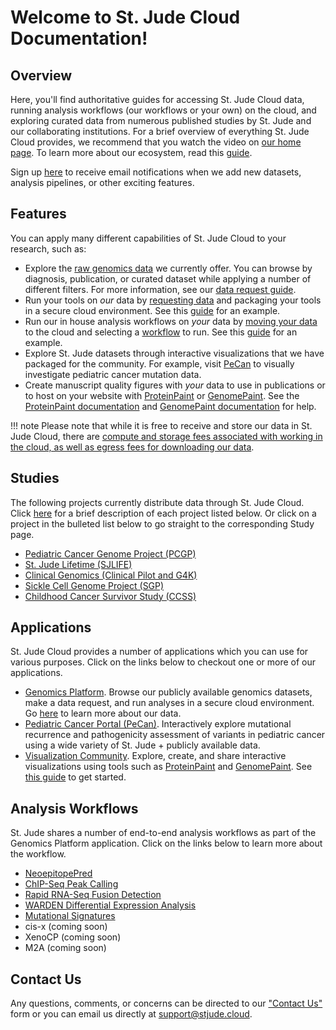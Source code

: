 # Welcome to St. Jude Cloud Documentation!

## Overview

Here, you'll find
authoritative guides for accessing St. Jude Cloud data, running analysis workflows (our workflows or your own) on the cloud,
and exploring curated data from numerous published studies by St. Jude and our collaborating institutions. For a brief overview of
everything St. Jude Cloud provides, we recommend that you watch the video
on [our home page](https://stjude.cloud). To learn more about our ecosystem, read this [guide](./ecosystem.md).

Sign up [here](https://hospital.stjude.org/apps/forms/fb/st-jude-cloud-subscribe/) to receive email notifications when we add new datasets, analysis pipelines, or other exciting features.

## Features

You can apply many different capabilities of St. Jude Cloud to your research, such as:

* Explore the [raw genomics data](https://platform.stjude.cloud/data) we currently offer. You can browse by diagnosis, publication, or curated dataset while applying a number of different filters. For more information, see our [data request guide](./guides/genomics-platform/requesting-data/data-request.md).
* Run your tools on *our* data by [requesting data](./guides/genomics-platform/requesting-data/data-request.md) and packaging your tools in a secure cloud environment. See this [guide](./guides/genomics-platform/analyzing-data/creating-a-cloud-app.md) for an example.
* Run our in house analysis workflows on *your* data by [moving your data](./guides/genomics-platform/managing-data/data-transfer-app.md) to the cloud and selecting a [workflow](https://platform.stjude.cloud/workflows) to run. See this [guide](./guides/genomics-platform/analyzing-data/running-sj-workflows.md) for an example. 
* Explore St. Jude datasets through interactive visualizations that we have packaged for the community. For example, visit [PeCan](https://pecan.stjude.cloud) to visually investigate pediatric cancer mutation data.
* Create manuscript quality figures with *your* data to use in publications or to host on your website with [ProteinPaint](https://proteinpaint.stjude.org/) or [GenomePaint](https://genomepaint.stjude.cloud/). See the [ProteinPaint documentation](./guides/visualization-community/protein-paint.md) and [GenomePaint documentation](./guides/visualization-community/genome-paint.md) for help.

!!! note
    Please note that while it is free to receive and store our data in St. Jude Cloud, there are [compute and storage fees associated with working in the cloud, as well as egress fees for downloading our data](faq.md#will-i-be-charged-for-using-st-jude-cloud). 

## Studies

The following projects currently distribute data through St. Jude Cloud. Click [here](./guides/genomics-platform/requesting-data/about-our-data.md#data-access-units) for a brief description of each project listed below. Or click on a project in the bulleted list below to go straight to the corresponding Study page.

* [Pediatric Cancer Genome Project (PCGP)](https://stjude.cloud/studies/pediatric-cancer-genome-project)
* [St. Jude Lifetime (SJLIFE)](https://sjlife.stjude.org/)
* [Clinical Genomics (Clinical Pilot and G4K)](https://stjude.cloud/studies/clinical-genomics)
* [Sickle Cell Genome Project (SGP)](https://sickle-cell.stjude.cloud)
* [Childhood Cancer Survivor Study (CCSS)](https://ccss.stjude.org/)

## Applications

St. Jude Cloud provides a number of applications which you can use for various purposes. Click on the links below to checkout one or more of our applications.

* [Genomics Platform](https://platform.stjude.cloud/data). Browse our publicly available genomics datasets, make a data request, and run analyses in a secure cloud environment. Go [here](./guides/genomics-platform/requesting-data/about-our-data.md) to learn more about our data.
* [Pediatric Cancer Portal (PeCan)](https://pecan.stjude.cloud). Interactively explore mutational recurrence and pathogenicity assessment of variants in pediatric cancer using a wide variety of St. Jude + publicly available data. 
* [Visualization Community](https://viz.stjude.cloud/). Explore, create, and share interactive visualizations using tools such as [ProteinPaint](https://proteinpaint.stjude.org/) and [GenomePaint](https://genomepaint.stjude.cloud/). See [this guide](./guides/visualization-community/viz-com-about.md) to get started.

## Analysis Workflows

St. Jude shares a number of end-to-end analysis workflows as part of the Genomics Platform application. Click on the links below to learn more about the workflow.

* [NeoepitopePred](https://platform.stjude.cloud/workflows/neoepitopepred)
* [ChIP-Seq Peak Calling](https://platform.stjude.cloud/workflows/chip-seq)
* [Rapid RNA-Seq Fusion Detection](https://platform.stjude.cloud/workflows/rapid_rna-seq)
* [WARDEN Differential Expression Analysis](https://platform.stjude.cloud/workflows/warden)
* [Mutational Signatures](https://platform.stjude.cloud/workflows/mutational_signatures)
* cis-x (coming soon)
* XenoCP (coming soon)
* M2A (coming soon)


## Contact Us

Any questions, comments, or concerns can be directed to our ["Contact Us"](https://stjude.cloud/contact) form or you can email us directly at support@stjude.cloud.
